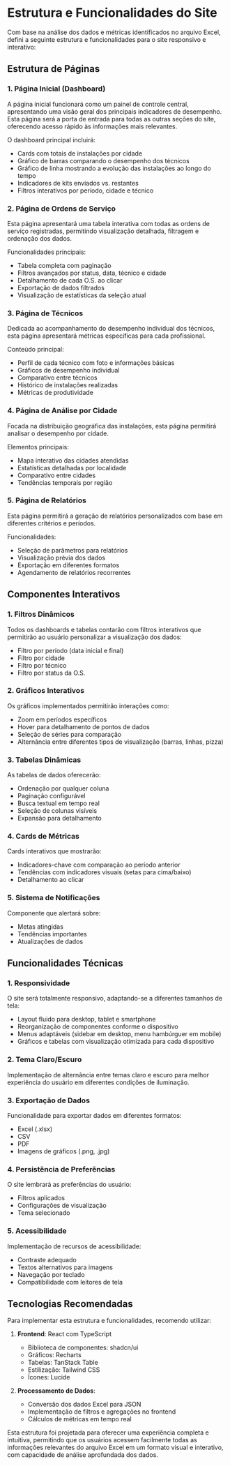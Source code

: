# Estrutura e Funcionalidades do Site

Com base na análise dos dados e métricas identificados no arquivo Excel, defini a seguinte estrutura e funcionalidades para o site responsivo e interativo:

## Estrutura de Páginas

### 1. Página Inicial (Dashboard)
A página inicial funcionará como um painel de controle central, apresentando uma visão geral dos principais indicadores de desempenho. Esta página será a porta de entrada para todas as outras seções do site, oferecendo acesso rápido às informações mais relevantes.

O dashboard principal incluirá:
- Cards com totais de instalações por cidade
- Gráfico de barras comparando o desempenho dos técnicos
- Gráfico de linha mostrando a evolução das instalações ao longo do tempo
- Indicadores de kits enviados vs. restantes
- Filtros interativos por período, cidade e técnico

### 2. Página de Ordens de Serviço
Esta página apresentará uma tabela interativa com todas as ordens de serviço registradas, permitindo visualização detalhada, filtragem e ordenação dos dados.

Funcionalidades principais:
- Tabela completa com paginação
- Filtros avançados por status, data, técnico e cidade
- Detalhamento de cada O.S. ao clicar
- Exportação de dados filtrados
- Visualização de estatísticas da seleção atual

### 3. Página de Técnicos
Dedicada ao acompanhamento do desempenho individual dos técnicos, esta página apresentará métricas específicas para cada profissional.

Conteúdo principal:
- Perfil de cada técnico com foto e informações básicas
- Gráficos de desempenho individual
- Comparativo entre técnicos
- Histórico de instalações realizadas
- Métricas de produtividade

### 4. Página de Análise por Cidade
Focada na distribuição geográfica das instalações, esta página permitirá analisar o desempenho por cidade.

Elementos principais:
- Mapa interativo das cidades atendidas
- Estatísticas detalhadas por localidade
- Comparativo entre cidades
- Tendências temporais por região

### 5. Página de Relatórios
Esta página permitirá a geração de relatórios personalizados com base em diferentes critérios e períodos.

Funcionalidades:
- Seleção de parâmetros para relatórios
- Visualização prévia dos dados
- Exportação em diferentes formatos
- Agendamento de relatórios recorrentes

## Componentes Interativos

### 1. Filtros Dinâmicos
Todos os dashboards e tabelas contarão com filtros interativos que permitirão ao usuário personalizar a visualização dos dados:
- Filtro por período (data inicial e final)
- Filtro por cidade
- Filtro por técnico
- Filtro por status da O.S.

### 2. Gráficos Interativos
Os gráficos implementados permitirão interações como:
- Zoom em períodos específicos
- Hover para detalhamento de pontos de dados
- Seleção de séries para comparação
- Alternância entre diferentes tipos de visualização (barras, linhas, pizza)

### 3. Tabelas Dinâmicas
As tabelas de dados oferecerão:
- Ordenação por qualquer coluna
- Paginação configurável
- Busca textual em tempo real
- Seleção de colunas visíveis
- Expansão para detalhamento

### 4. Cards de Métricas
Cards interativos que mostrarão:
- Indicadores-chave com comparação ao período anterior
- Tendências com indicadores visuais (setas para cima/baixo)
- Detalhamento ao clicar

### 5. Sistema de Notificações
Componente que alertará sobre:
- Metas atingidas
- Tendências importantes
- Atualizações de dados

## Funcionalidades Técnicas

### 1. Responsividade
O site será totalmente responsivo, adaptando-se a diferentes tamanhos de tela:
- Layout fluido para desktop, tablet e smartphone
- Reorganização de componentes conforme o dispositivo
- Menus adaptáveis (sidebar em desktop, menu hambúrguer em mobile)
- Gráficos e tabelas com visualização otimizada para cada dispositivo

### 2. Tema Claro/Escuro
Implementação de alternância entre temas claro e escuro para melhor experiência do usuário em diferentes condições de iluminação.

### 3. Exportação de Dados
Funcionalidade para exportar dados em diferentes formatos:
- Excel (.xlsx)
- CSV
- PDF
- Imagens de gráficos (.png, .jpg)

### 4. Persistência de Preferências
O site lembrará as preferências do usuário:
- Filtros aplicados
- Configurações de visualização
- Tema selecionado

### 5. Acessibilidade
Implementação de recursos de acessibilidade:
- Contraste adequado
- Textos alternativos para imagens
- Navegação por teclado
- Compatibilidade com leitores de tela

## Tecnologias Recomendadas

Para implementar esta estrutura e funcionalidades, recomendo utilizar:

1. **Frontend**: React com TypeScript
   - Biblioteca de componentes: shadcn/ui
   - Gráficos: Recharts
   - Tabelas: TanStack Table
   - Estilização: Tailwind CSS
   - Ícones: Lucide

2. **Processamento de Dados**:
   - Conversão dos dados Excel para JSON
   - Implementação de filtros e agregações no frontend
   - Cálculos de métricas em tempo real

Esta estrutura foi projetada para oferecer uma experiência completa e intuitiva, permitindo que os usuários acessem facilmente todas as informações relevantes do arquivo Excel em um formato visual e interativo, com capacidade de análise aprofundada dos dados.
